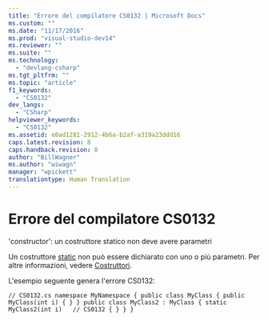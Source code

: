 ```yaml
---
title: "Errore del compilatore CS0132 | Microsoft Docs"
ms.custom: ""
ms.date: "11/17/2016"
ms.prod: "visual-studio-dev14"
ms.reviewer: ""
ms.suite: ""
ms.technology: 
  - "devlang-csharp"
ms.tgt_pltfrm: ""
ms.topic: "article"
f1_keywords: 
  - "CS0132"
dev_langs: 
  - "CSharp"
helpviewer_keywords: 
  - "CS0132"
ms.assetid: e8ad1281-2912-4b6a-b2af-a319a23ddd16
caps.latest.revision: 8
caps.handback.revision: 8
author: "BillWagner"
ms.author: "wiwagn"
manager: "wpickett"
translationtype: Human Translation
---
```

# Errore del compilatore CS0132
'constructor': un costruttore statico non deve avere parametri  
  
 Un costruttore [static](../../csharp/language-reference/keywords/static.md) non può essere dichiarato con uno o più parametri. Per altre informazioni, vedere [Costruttori](../../csharp/programming-guide/classes-and-structs/constructors.md).  
  
 L'esempio seguente genera l'errore CS0132:  
  
```  
// CS0132.cs namespace MyNamespace { public class MyClass { public MyClass(int i) { } } public class MyClass2 : MyClass { static MyClass2(int i)   // CS0132 { } } }  
```